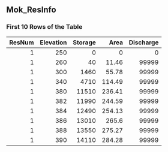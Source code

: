 ## Mok_ResInfo
### First 10 Rows of the Table
|   ResNum |   Elevation |   Storage |   Area |   Discharge |
|---------:|------------:|----------:|-------:|------------:|
|        1 |         250 |         0 |   0    |           0 |
|        1 |         260 |        40 |  11.46 |       99999 |
|        1 |         300 |      1460 |  55.78 |       99999 |
|        1 |         340 |      4710 | 114.49 |       99999 |
|        1 |         380 |     11510 | 236.41 |       99999 |
|        1 |         382 |     11990 | 244.59 |       99999 |
|        1 |         384 |     12490 | 254.13 |       99999 |
|        1 |         386 |     13010 | 265.6  |       99999 |
|        1 |         388 |     13550 | 275.27 |       99999 |
|        1 |         390 |     14110 | 284.28 |       99999 |